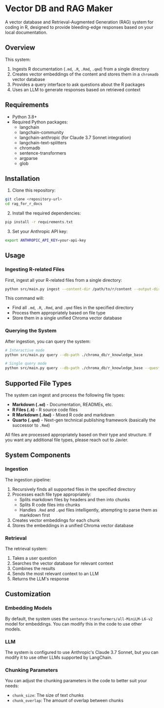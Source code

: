 # Vector DB and RAG Maker

A vector database and Retrieval-Augmented Generation (RAG) system for coding in R, designed to provide bleeding-edge responses based on your local documentation.

## Overview

This system:
1. Ingests R documentation (`.md`, `.R`, `.Rmd`, `.qmd`) from a single directory
2. Creates vector embeddings of the content and stores them in a `chromadb` vector database
3. Provides a query interface to ask questions about the R packages
4. Uses an LLM to generate responses based on retrieved context

## Requirements

- Python 3.8+
- Required Python packages:
  - langchain
  - langchain-community
  - langchain-anthropic (for Claude 3.7 Sonnet integration)
  - langchain-text-splitters
  - chromadb
  - sentence-transformers
  - argparse
  - glob

## Installation

1. Clone this repository:
```bash
git clone <repository-url>
cd rag_for_r_docs
```

2. Install the required dependencies:
```bash
pip install -r requirements.txt
```

3. Set your Anthropic API key:
```bash
export ANTHROPIC_API_KEY=your-api-key
```

## Usage

### Ingesting R-related Files

First, ingest all your R-related files from a single directory:

```bash
python src/main.py ingest --content-dir /path/to/r/content --output-dir ./chroma_db
```

This command will:
- Find all `.md`, `.R`, `.Rmd`, and `.qmd` files in the specified directory
- Process them appropriately based on file type
- Store them in a single unified Chroma vector database

### Querying the System

After ingestion, you can query the system:

```bash
# Interactive mode
python src/main.py query --db-path ./chroma_db/r_knowledge_base

# Single query mode
python src/main.py query --db-path ./chroma_db/r_knowledge_base --question "How do I use dplyr's filter function?"
```

## Supported File Types

The system can ingest and process the following file types:

- **Markdown (`.md`)** - Documentation, READMEs, etc.
- **R Files (`.R`)** - R source code files
- **R Markdown (`.Rmd`)** - Mixed R code and markdown
- **Quarto (`.qmd`)** - Next-gen technical publishing framework (basically the successor to `.Rmd`)

All files are processed appropriately based on their type and structure. If you want any additional file types, please reach out to Javier.

## System Components

### Ingestion

The ingestion pipeline:
1. Recursively finds all supported files in the specified directory
2. Processes each file type appropriately:
   - Splits markdown files by headers and then into chunks
   - Splits R code files into chunks
   - Handles `.Rmd` and `.qmd` files intelligently, attempting to parse them as markdown first
3. Creates vector embeddings for each chunk
4. Stores the embeddings in a unified Chroma vector database

### Retrieval

The retrieval system:
1. Takes a user question
2. Searches the vector database for relevant context
3. Combines the results
4. Sends the most relevant context to an LLM
5. Returns the LLM's response

## Customization

### Embedding Models

By default, the system uses the `sentence-transformers/all-MiniLM-L6-v2` model for embeddings. You can modify this in the code to use other models.

### LLM

The system is configured to use Anthropic's Claude 3.7 Sonnet, but you can modify it to use other LLMs supported by LangChain.

### Chunking Parameters

You can adjust the chunking parameters in the code to better suit your needs:
- `chunk_size`: The size of text chunks
- `chunk_overlap`: The amount of overlap between chunks
